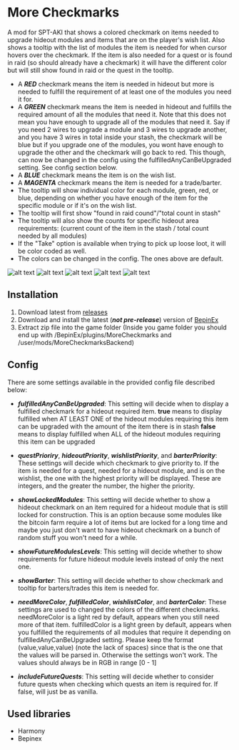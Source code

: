 # More Checkmarks

A mod for SPT-AKI that shows a colored checkmark on items needed to upgrade hideout modules and items that are on the player's wish list.
Also shows a tooltip with the list of modules the item is needed for when cursor hovers over the checkmark.
If the item is also needed for a quest or is found in raid (so should already have a checkmark) it will have the different color but will still show found in raid or the quest in the tooltip.

- A **_RED_** checkmark means the item is needed in hideout but more is needed to fulfill the requirement of at least one of the modules you need it for.
- A **_GREEN_** checkmark means the item is needed in hideout and fulfills the required amount of all the modules that need it. Note that this does not mean you have enough to upgrade all of the modules that need it. Say if you need 2 wires to upgrade a module and 3 wires to upgrade another, and you have 3 wires in total inside your stash, the checkmark will be blue but if you upgrade one of the modules, you wont have enough to upgrade the other and the checkmark will go back to red. This though, can now be changed in the config using the fulfilledAnyCanBeUpgraded setting. See config section below.
- A **_BLUE_** checkmark means the item is on the wish list.
- A **_MAGENTA_** checkmark means the item is needed for a trade/barter.
- The tooltip will show individual color for each module, green, red, or blue, depending on whether you have enough of the item for the specific module or if it's on the wish list.
- The tooltip will first show "found in raid cound"/"total count in stash"
- The tooltip will also show the counts for specific hideout area requirements: (current count of the item in the stash / total count needed by all modules)
- If the "Take" option is available when trying to pick up loose loot, it will be color coded as well.
- The colors can be changed in the config. The ones above are default.

![alt text](https://github.com/TommySoucy/MoreCheckmarks/blob/main/hub/example0.png "Example")
![alt text](https://github.com/TommySoucy/MoreCheckmarks/blob/main/hub/example1.png "Example")
![alt text](https://github.com/TommySoucy/MoreCheckmarks/blob/main/hub/example2.png "Example")
![alt text](https://github.com/TommySoucy/MoreCheckmarks/blob/main/hub/example3.png "Example")
![alt text](https://github.com/TommySoucy/MoreCheckmarks/blob/main/hub/example4.png "Example")

## Installation

1. Download latest from [releases](https://github.com/TommySoucy/MoreCheckmarks/releases)
2. Download and install the latest (**_not pre-release_**) version of [BepinEx](https://github.com/BepInEx/BepInEx/releases)
3. Extract zip file into the game folder (Inside you game folder you should end up with /BepinEx/plugins/MoreCheckmarks and /user/mods/MoreCheckmarksBackend)

## Config

There are some settings available in the provided config file described below:

- **_fulfilledAnyCanBeUpgraded_**: This setting will decide when to display a fulfilled checkmark for a hideout required item. 
      **true** means to display fulfilled when AT LEAST ONE of the hideout modules requiring this item can be upgraded with the amount of the item there is in stash
      **false** means to display fulfilled when ALL of the hideout modules requiring this item can be upgraded
      
- **_questPrioriry_**, **_hideoutPriority_**, **_wishlistPriority_**, and **_barterPriority_**: These settings will decide which checkmark to give priority to. If the item is needed for a quest, needed for a hideout module, and is on the wishlist, the one with the highest priority will be displayed. These are integers, and the greater the number, the higher the priority.
      
- **_showLockedModules_**: This setting will decide whether to show a hideout checkmark on an item required for a hideout module that is still locked for construction. This is an option because some modules like the bitcoin farm require a lot of items but are locked for a long time and maybe you just don't want to have hideout checkmark on a bunch of random stuff you won't need for a while.

- **_showFutureModulesLevels_**: This setting will decide whether to show requirements for future hideout module levels instead of only the next one.

- **_showBarter_**: This setting will decide whether to show checkmark and tooltip for barters/trades this item is needed for.

- **_needMoreColor_**, **_fulfilledColor_**, **_wishlistColor_**, and **_barterColor_**: These settings are used to changed the colors of the different checkmarks. needMoreColor is a light red by default, appears when you still need more of that item. fulfilledColor is a light green by default, appears when you fulfilled the requirements of all modules that require it depending on fulfilledAnyCanBeUpgraded setting. Please keep the format (value,value,value) (note the lack of spaces) since that is the one that the values will be parsed in. Otherwise the settings won't work. The values should always be in RGB in range [0 - 1]

- **_includeFutureQuests_**: This setting will decide whether to consider future quests when checking which quests an item is required for. If false, will just be as vanilla.

## Used libraries

- Harmony
- Bepinex
